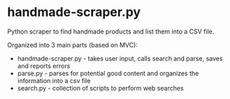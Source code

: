 # handmade-scraper.py
Python scraper to find handmade products and list them into a CSV file.

Organized into 3 main parts (based on MVC):
- handmade-scraper.py - takes user input, calls search and parse, saves and reports errors
- parse.py - parses for potential good content and organizes the information into a csv file
- search.py - collection of scripts to perform web searches
